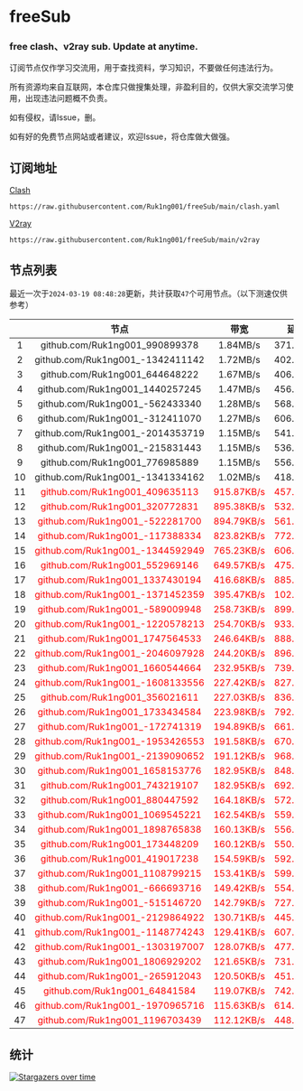 # freeSub
### free clash、v2ray sub. Update at anytime.

订阅节点仅作学习交流用，用于查找资料，学习知识，不要做任何违法行为。

所有资源均来自互联网，本仓库只做搜集处理，非盈利目的，仅供大家交流学习使用，出现违法问题概不负责。

如有侵权，请Issue，删。

如有好的免费节点网站或者建议，欢迎Issue，将仓库做大做强。

## 订阅地址
[Clash](https://raw.githubusercontent.com/Ruk1ng001/freeSub/main/clash.yaml)
```
https://raw.githubusercontent.com/Ruk1ng001/freeSub/main/clash.yaml
```
[V2ray](https://raw.githubusercontent.com/Ruk1ng001/freeSub/main/v2ray)
```
https://raw.githubusercontent.com/Ruk1ng001/freeSub/main/v2ray
```

## 节点列表

最近一次于`2024-03-19 08:48:28`更新，共计获取`47`个可用节点。（以下测速仅供参考）

|  | 节点 | 带宽 | 延迟 |
|:-:|:--:|:--:|:--:|
 | 1 | github.com/Ruk1ng001_990899378 | 1.84MB/s | 371.00ms |
 | 2 | github.com/Ruk1ng001_-1342411142 | 1.72MB/s | 402.00ms |
 | 3 | github.com/Ruk1ng001_644648222 | 1.67MB/s | 406.00ms |
 | 4 | github.com/Ruk1ng001_1440257245 | 1.47MB/s | 456.00ms |
 | 5 | github.com/Ruk1ng001_-562433340 | 1.28MB/s | 568.00ms |
 | 6 | github.com/Ruk1ng001_-312411070 | 1.27MB/s | 606.00ms |
 | 7 | github.com/Ruk1ng001_-2014353719 | 1.15MB/s | 541.00ms |
 | 8 | github.com/Ruk1ng001_-215831443 | 1.15MB/s | 536.00ms |
 | 9 | github.com/Ruk1ng001_776985889 | 1.15MB/s | 556.00ms |
 | 10 | github.com/Ruk1ng001_-1341334162 | 1.02MB/s | 418.00ms |
 | 11 | <font color=red>github.com/Ruk1ng001_409635113</font> | <font color=red>915.87KB/s</font> | <font color=red>457.00ms</font> |
 | 12 | <font color=red>github.com/Ruk1ng001_320772831</font> | <font color=red>895.38KB/s</font> | <font color=red>532.00ms</font> |
 | 13 | <font color=red>github.com/Ruk1ng001_-522281700</font> | <font color=red>894.79KB/s</font> | <font color=red>561.00ms</font> |
 | 14 | <font color=red>github.com/Ruk1ng001_-117388334</font> | <font color=red>823.82KB/s</font> | <font color=red>772.00ms</font> |
 | 15 | <font color=red>github.com/Ruk1ng001_-1344592949</font> | <font color=red>765.23KB/s</font> | <font color=red>606.00ms</font> |
 | 16 | <font color=red>github.com/Ruk1ng001_552969146</font> | <font color=red>649.57KB/s</font> | <font color=red>475.00ms</font> |
 | 17 | <font color=red>github.com/Ruk1ng001_1337430194</font> | <font color=red>416.68KB/s</font> | <font color=red>885.00ms</font> |
 | 18 | <font color=red>github.com/Ruk1ng001_-1371452359</font> | <font color=red>395.47KB/s</font> | <font color=red>102.00ms</font> |
 | 19 | <font color=red>github.com/Ruk1ng001_-589009948</font> | <font color=red>258.73KB/s</font> | <font color=red>899.00ms</font> |
 | 20 | <font color=red>github.com/Ruk1ng001_-1220578213</font> | <font color=red>254.70KB/s</font> | <font color=red>933.00ms</font> |
 | 21 | <font color=red>github.com/Ruk1ng001_1747564533</font> | <font color=red>246.64KB/s</font> | <font color=red>888.00ms</font> |
 | 22 | <font color=red>github.com/Ruk1ng001_-2046097928</font> | <font color=red>244.20KB/s</font> | <font color=red>896.00ms</font> |
 | 23 | <font color=red>github.com/Ruk1ng001_1660544664</font> | <font color=red>232.95KB/s</font> | <font color=red>739.00ms</font> |
 | 24 | <font color=red>github.com/Ruk1ng001_-1608133556</font> | <font color=red>227.42KB/s</font> | <font color=red>827.00ms</font> |
 | 25 | <font color=red>github.com/Ruk1ng001_356021611</font> | <font color=red>227.03KB/s</font> | <font color=red>836.00ms</font> |
 | 26 | <font color=red>github.com/Ruk1ng001_1733434584</font> | <font color=red>223.98KB/s</font> | <font color=red>792.00ms</font> |
 | 27 | <font color=red>github.com/Ruk1ng001_-172741319</font> | <font color=red>194.89KB/s</font> | <font color=red>661.00ms</font> |
 | 28 | <font color=red>github.com/Ruk1ng001_-1953426553</font> | <font color=red>191.58KB/s</font> | <font color=red>670.00ms</font> |
 | 29 | <font color=red>github.com/Ruk1ng001_-2139090652</font> | <font color=red>191.12KB/s</font> | <font color=red>968.00ms</font> |
 | 30 | <font color=red>github.com/Ruk1ng001_1658153776</font> | <font color=red>182.95KB/s</font> | <font color=red>848.00ms</font> |
 | 31 | <font color=red>github.com/Ruk1ng001_743219107</font> | <font color=red>182.95KB/s</font> | <font color=red>692.00ms</font> |
 | 32 | <font color=red>github.com/Ruk1ng001_880447592</font> | <font color=red>164.18KB/s</font> | <font color=red>572.00ms</font> |
 | 33 | <font color=red>github.com/Ruk1ng001_1069545221</font> | <font color=red>162.54KB/s</font> | <font color=red>559.00ms</font> |
 | 34 | <font color=red>github.com/Ruk1ng001_1898765838</font> | <font color=red>160.13KB/s</font> | <font color=red>556.00ms</font> |
 | 35 | <font color=red>github.com/Ruk1ng001_173448209</font> | <font color=red>160.12KB/s</font> | <font color=red>550.00ms</font> |
 | 36 | <font color=red>github.com/Ruk1ng001_419017238</font> | <font color=red>154.59KB/s</font> | <font color=red>592.00ms</font> |
 | 37 | <font color=red>github.com/Ruk1ng001_1108799215</font> | <font color=red>153.41KB/s</font> | <font color=red>599.00ms</font> |
 | 38 | <font color=red>github.com/Ruk1ng001_-666693716</font> | <font color=red>149.42KB/s</font> | <font color=red>554.00ms</font> |
 | 39 | <font color=red>github.com/Ruk1ng001_-515146720</font> | <font color=red>142.79KB/s</font> | <font color=red>727.00ms</font> |
 | 40 | <font color=red>github.com/Ruk1ng001_-2129864922</font> | <font color=red>130.71KB/s</font> | <font color=red>445.00ms</font> |
 | 41 | <font color=red>github.com/Ruk1ng001_-1148774243</font> | <font color=red>129.41KB/s</font> | <font color=red>607.00ms</font> |
 | 42 | <font color=red>github.com/Ruk1ng001_-1303197007</font> | <font color=red>128.07KB/s</font> | <font color=red>477.00ms</font> |
 | 43 | <font color=red>github.com/Ruk1ng001_1806929202</font> | <font color=red>121.65KB/s</font> | <font color=red>731.00ms</font> |
 | 44 | <font color=red>github.com/Ruk1ng001_-265912043</font> | <font color=red>120.50KB/s</font> | <font color=red>451.00ms</font> |
 | 45 | <font color=red>github.com/Ruk1ng001_64841584</font> | <font color=red>119.07KB/s</font> | <font color=red>742.00ms</font> |
 | 46 | <font color=red>github.com/Ruk1ng001_-1970965716</font> | <font color=red>115.63KB/s</font> | <font color=red>614.00ms</font> |
 | 47 | <font color=red>github.com/Ruk1ng001_1196703439</font> | <font color=red>112.12KB/s</font> | <font color=red>448.00ms</font> |


## 统计

[![Stargazers over time](https://starchart.cc/Ruk1ng001/freeSub.svg)](https://starchart.cc/Ruk1ng001/freeSub)